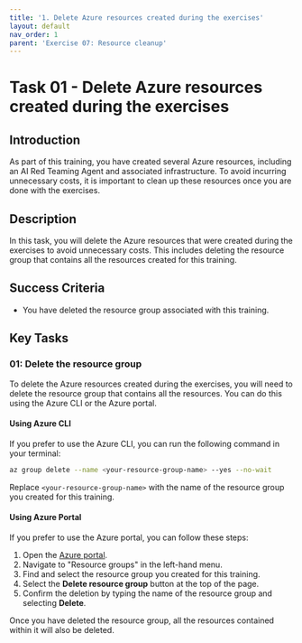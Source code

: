 ```yaml
---
title: '1. Delete Azure resources created during the exercises'
layout: default
nav_order: 1
parent: 'Exercise 07: Resource cleanup'
---
```


# Task 01 - Delete Azure resources created during the exercises

## Introduction

As part of this training, you have created several Azure resources, including an AI Red Teaming Agent and associated infrastructure. To avoid incurring unnecessary costs, it is important to clean up these resources once you are done with the exercises.

## Description

In this task, you will delete the Azure resources that were created during the exercises to avoid unnecessary costs. This includes deleting the resource group that contains all the resources created for this training.

## Success Criteria

- You have deleted the resource group associated with this training.

## Key Tasks

### 01: Delete the resource group

To delete the Azure resources created during the exercises, you will need to delete the resource group that contains all the resources. You can do this using the Azure CLI or the Azure portal.

#### Using Azure CLI

If you prefer to use the Azure CLI, you can run the following command in your terminal:

```bash
az group delete --name <your-resource-group-name> --yes --no-wait
```

Replace `<your-resource-group-name>` with the name of the resource group you created for this training.

#### Using Azure Portal

If you prefer to use the Azure portal, you can follow these steps:

1. Open the [Azure portal](https://portal.azure.com/).
2. Navigate to "Resource groups" in the left-hand menu.
3. Find and select the resource group you created for this training.
4. Select the **Delete resource group** button at the top of the page.
5. Confirm the deletion by typing the name of the resource group and selecting **Delete**.

Once you have deleted the resource group, all the resources contained within it will also be deleted.
